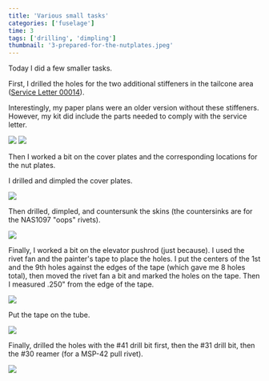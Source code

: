 ```yaml
---
title: 'Various small tasks'
categories: ['fuselage']
time: 3
tags: ['drilling', 'dimpling']
thumbnail: '3-prepared-for-the-nutplates.jpeg'
---
```


Today I did a few smaller tasks.

<!-- more -->

First, I drilled the holes for the two additional stiffeners in the tailcone area ([Service Letter 00014](https://www.vansaircraft.com/service-information-and-revisions/sl-00014/)).

Interestingly, my paper plans were an older version without these stiffeners. However, my kit did include the parts needed to comply with the service letter. 

![](0-positioning-the-stiffener.jpeg)
![](1-stiffeners-in-place.jpeg)

Then I worked a bit on the cover plates and the corresponding locations for the nut plates.

I drilled and dimpled the cover plates.

![](2-cover-plates.jpeg)

Then drilled, dimpled, and countersunk the skins (the countersinks are for the NAS1097 "oops" rivets).

![](3-prepared-for-the-nutplates.jpeg)

Finally, I worked a bit on the elevator pushrod (just because). I used the rivet fan and the painter's tape to place the holes. I put the centers of the 1st and the 9th holes against the edges of the tape (which gave me 8 holes total), then moved the rivet fan a bit and marked the holes on the tape. Then I measured .250" from the edge of the tape.

![](4-marking-the-tape.jpeg)

Put the tape on the tube.

![](5-tape-on-the-tube.jpeg)

Finally, drilled the holes with the #41 drill bit first, then the #31 drill bit, then the #30 reamer (for a MSP-42 pull rivet).

![](6-elevator-pushrod-drilled.jpeg)